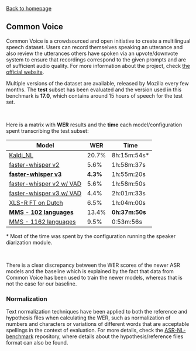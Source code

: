 [Back to homepage](../../index.md)

<h2>Common Voice</h2>

Common Voice is a crowdsourced and open initiative to create a multilingual speech dataset. Users can record themselves speaking an utterance and also review the utterances others have spoken via an upvote/downvote system to ensure that recordings correspond to the given prompts and are of sufficient audio quality. For more information about the project, check [the official website](https://commonvoice.mozilla.org).

Multiple versions of the dataset are available, released by Mozilla every few months. The **test** subset has been evaluated and the version used in this benchmark is **17.0**, which contains around 15 hours of speech for the test set.

<br>

Here is a matrix with **WER** results and the **time** each model/configuration spent transcribing the test subset:

|Model|WER|Time|
|---|---|---|
|[Kaldi_NL](https://github.com/opensource-spraakherkenning-nl/Kaldi_NL)|20.7%|8h:15m:54s*|
|[faster-whisper v2](https://github.com/SYSTRAN/faster-whisper/)|5.6%|1h:58m:37s|
|[**faster-whisper v3**](https://github.com/SYSTRAN/faster-whisper/)|**4.3%**|1h:55m:20s|
|[faster-whisper v2 w/ VAD](https://github.com/SYSTRAN/faster-whisper/)|5.6%|1h:58m:50s|
|[faster-whisper v3 w/ VAD](https://github.com/SYSTRAN/faster-whisper/)|4.4%|2h:01m:33s|
|[XLS-R FT on Dutch](https://huggingface.co/jonatasgrosman/wav2vec2-xls-r-1b-dutch)|6.5%|1h:04m:00s|
|[**MMS - 102 languages**](https://huggingface.co/facebook/mms-1b-fl102)|13.4%|**0h:37m:50s**|
|[MMS - 1162 languages](https://huggingface.co/facebook/mms-1b-all)|9.5%|0:53m:56s|

\* Most of the time was spent by the configuration running the speaker diarization module.

<br>

There is a clear discrepancy between the WER scores of the newer ASR models and the baseline which is explained by the fact that data from Common Voice has been used to train the newer models, whereas that is not the case for our baseline.


### Normalization

Text normalization techniques have been applied to both the reference and hypothesis files when calculating the WER, such as normalization of numbers and characters or variations of different words that are acceptable spellings in the context of evaluation. For more details, check the [ASR-NL-benchmark](https://github.com/opensource-spraakherkenning-nl/ASR_NL_benchmark) repository, where details about the hypothesis/reference files format can also be found.